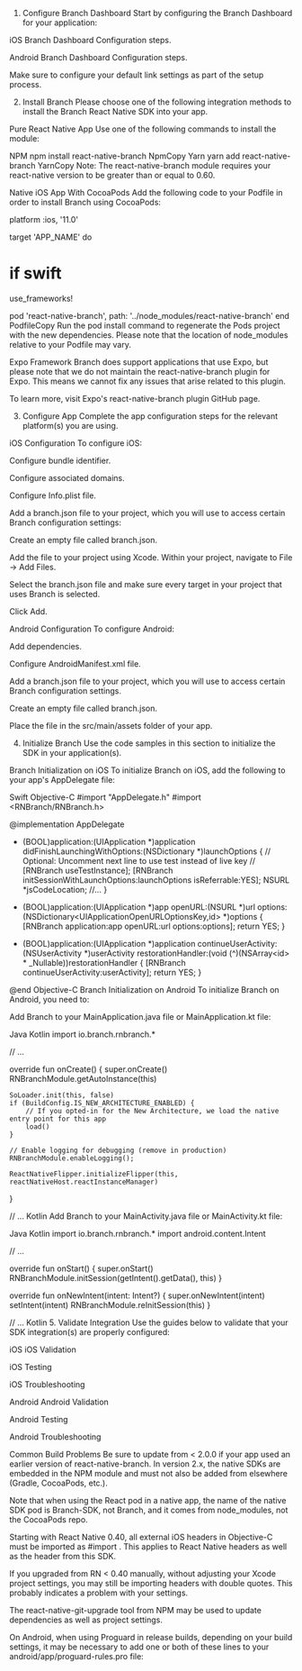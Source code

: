 1. Configure Branch Dashboard
Start by configuring the Branch Dashboard for your application:

iOS Branch Dashboard Configuration steps.

Android Branch Dashboard Configuration steps.

Make sure to configure your default link settings as part of the setup process.

2. Install Branch
Please choose one of the following integration methods to install the Branch React Native SDK into your app.

Pure React Native App
Use one of the following commands to install the module:

NPM
npm install react-native-branch
NpmCopy
Yarn
yarn add react-native-branch
YarnCopy
Note: The react-native-branch module requires your react-native version to be greater than or equal to 0.60.

Native iOS App With CocoaPods
Add the following code to your Podfile in order to install Branch using CocoaPods:

platform :ios, '11.0'

target 'APP_NAME' do
  # if swift
  use_frameworks!

  pod 'react-native-branch', path: '../node_modules/react-native-branch'
end
PodfileCopy
Run the pod install command to regenerate the Pods project with the new dependencies. Please note that the location of node_modules relative to your Podfile may vary.

Expo Framework
Branch does support applications that use Expo, but please note that we do not maintain the react-native-branch plugin for Expo. This means we cannot fix any issues that arise related to this plugin.

To learn more, visit Expo's react-native-branch plugin GitHub page.

3. Configure App
Complete the app configuration steps for the relevant platform(s) you are using.

iOS Configuration
To configure iOS:

Configure bundle identifier.

Configure associated domains.

Configure Info.plist file.

Add a branch.json file to your project, which you will use to access certain Branch configuration settings:

Create an empty file called branch.json.

Add the file to your project using Xcode. Within your project, navigate to File → Add Files.

Select the branch.json file and make sure every target in your project that uses Branch is selected.

Click Add.

Android Configuration
To configure Android:

Add dependencies.

Configure AndroidManifest.xml file.

Add a branch.json file to your project, which you will use to access certain Branch configuration settings.

Create an empty file called branch.json.

Place the file in the src/main/assets folder of your app.

4. Initialize Branch
Use the code samples in this section to initialize the SDK in your application(s).

Branch Initialization on iOS
To initialize Branch on iOS, add the following to your app's AppDelegate file:

Swift
Objective-C
#import "AppDelegate.h"
#import <RNBranch/RNBranch.h>
  
@implementation AppDelegate

- (BOOL)application:(UIApplication *)application didFinishLaunchingWithOptions:(NSDictionary *)launchOptions
{
    // Optional: Uncomment next line to use test instead of live key
    // [RNBranch useTestInstance];
    [RNBranch initSessionWithLaunchOptions:launchOptions isReferrable:YES];
    NSURL *jsCodeLocation;
    //...
}

- (BOOL)application:(UIApplication *)app openURL:(NSURL *)url options:(NSDictionary<UIApplicationOpenURLOptionsKey,id> *)options {
  [RNBranch application:app openURL:url options:options];
  return YES;
}

- (BOOL)application:(UIApplication *)application continueUserActivity:(NSUserActivity *)userActivity restorationHandler:(void (^)(NSArray<id<UIUserActivityRestoring>> * _Nullable))restorationHandler {
  [RNBranch continueUserActivity:userActivity];
  return YES;
}

@end
Objective-C
Branch Initialization on Android
To initialize Branch on Android, you need to:

Add Branch to your MainApplication.java file or MainApplication.kt file:

Java
Kotlin
import io.branch.rnbranch.*

// ...

override fun onCreate() {
    super.onCreate()
    RNBranchModule.getAutoInstance(this)

    SoLoader.init(this, false)
    if (BuildConfig.IS_NEW_ARCHITECTURE_ENABLED) {
        // If you opted-in for the New Architecture, we load the native entry point for this app
        load()
    }
  
    // Enable logging for debugging (remove in production)
    RNBranchModule.enableLogging();
  
    ReactNativeFlipper.initializeFlipper(this, reactNativeHost.reactInstanceManager)
}

// ...
Kotlin
Add Branch to your MainActivity.java file or MainActivity.kt file:

Java
Kotlin
import io.branch.rnbranch.*
import android.content.Intent

// ...

override fun onStart() {
    super.onStart()
    RNBranchModule.initSession(getIntent().getData(), this)
}

override fun onNewIntent(intent: Intent?) {
    super.onNewIntent(intent)
    setIntent(intent)
    RNBranchModule.reInitSession(this)
}

// ...
Kotlin
5. Validate Integration
Use the guides below to validate that your SDK integration(s) are properly configured:

iOS
iOS Validation

iOS Testing

iOS Troubleshooting

Android
Android Validation

Android Testing

Android Troubleshooting

Common Build Problems
Be sure to update from < 2.0.0 if your app used an earlier version of react-native-branch. In version 2.x, the native SDKs are embedded in the NPM module and must not also be added from elsewhere (Gradle, CocoaPods, etc.).

Note that when using the React pod in a native app, the name of the native SDK pod is Branch-SDK, not Branch, and it comes from node_modules, not the CocoaPods repo.

Starting with React Native 0.40, all external iOS headers in Objective-C must be imported as #import . This applies to React Native headers as well as the  header from this SDK.

If you upgraded from RN < 0.40 manually, without adjusting your Xcode project settings, you may still be importing headers with double quotes. This probably indicates a problem with your settings.

The react-native-git-upgrade tool from NPM may be used to update dependencies as well as project settings.

On Android, when using Proguard in release builds, depending on your build settings, it may be necessary to add one or both of these lines to your android/app/proguard-rules.pro file: